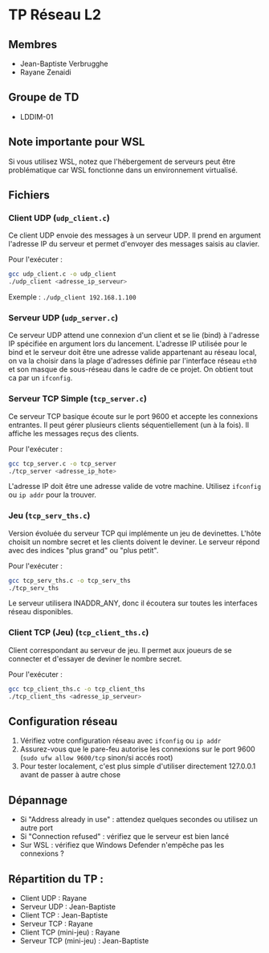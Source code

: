 # TP Réseau L2

## Membres
* Jean-Baptiste Verbrugghe
* Rayane Zenaidi

## Groupe de TD
* LDDIM-01

## Note importante pour WSL
Si vous utilisez WSL, notez que l'hébergement de serveurs peut être problématique car WSL fonctionne dans un environnement virtualisé.

## Fichiers

### Client UDP (`udp_client.c`)
Ce client UDP envoie des messages à un serveur UDP. Il prend en argument l'adresse IP du serveur et permet d'envoyer des messages saisis au clavier.

Pour l'exécuter :
```bash
gcc udp_client.c -o udp_client
./udp_client <adresse_ip_serveur>
```
Exemple : `./udp_client 192.168.1.100`

### Serveur UDP (`udp_server.c`)
Ce serveur UDP attend une connexion d'un client et se lie (bind) à l'adresse IP spécifiée en argument lors du lancement.  L'adresse IP utilisée pour le bind et le serveur doit être une adresse valide appartenant au réseau local, on va la choisir dans la plage d'adresses définie par l'interface réseau `eth0` et son masque de sous-réseau dans le cadre de ce projet.  On obtient tout ca par un `ifconfig`.

### Serveur TCP Simple (`tcp_server.c`)
Ce serveur TCP basique écoute sur le port 9600 et accepte les connexions entrantes. Il peut gérer plusieurs clients séquentiellement (un à la fois). Il affiche les messages reçus des clients.

Pour l'exécuter :
```bash
gcc tcp_server.c -o tcp_server
./tcp_server <adresse_ip_hote>
```
L'adresse IP doit être une adresse valide de votre machine. Utilisez `ifconfig` ou `ip addr` pour la trouver.

### Jeu (`tcp_serv_ths.c`)
Version évoluée du serveur TCP qui implémente un jeu de devinettes. L'hôte choisit un nombre secret et les clients doivent le deviner. Le serveur répond avec des indices "plus grand" ou "plus petit".

Pour l'exécuter :
```bash
gcc tcp_serv_ths.c -o tcp_serv_ths
./tcp_serv_ths
```
Le serveur utilisera INADDR_ANY, donc il écoutera sur toutes les interfaces réseau disponibles.

### Client TCP (Jeu) (`tcp_client_ths.c`)
Client correspondant au serveur de jeu. Il permet aux joueurs de se connecter et d'essayer de deviner le nombre secret.

Pour l'exécuter :
```bash
gcc tcp_client_ths.c -o tcp_client_ths
./tcp_client_ths <adresse_ip_serveur>
```

## Configuration réseau
1. Vérifiez votre configuration réseau avec `ifconfig` ou `ip addr`
2. Assurez-vous que le pare-feu autorise les connexions sur le port 9600 (`sudo ufw allow 9600/tcp` sinon/si accés root)
3. Pour tester localement, c'est plus simple d'utiliser directement 127.0.0.1 avant de passer à autre chose

## Dépannage
- Si "Address already in use" : attendez quelques secondes ou utilisez un autre port
- Si "Connection refused" : vérifiez que le serveur est bien lancé
- Sur WSL : vérifiez que Windows Defender n'empêche pas les connexions ?

## Répartition du TP :

- Client UDP : Rayane
- Serveur UDP : Jean-Baptiste
- Client TCP : Jean-Baptiste
- Serveur TCP : Rayane
- Client TCP (mini-jeu) : Rayane 
- Serveur TCP (mini-jeu) : Jean-Baptiste